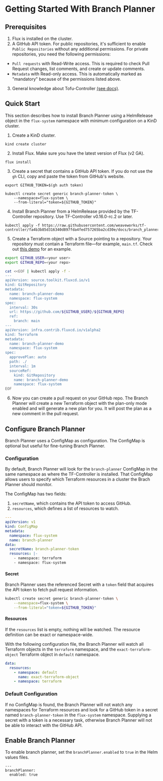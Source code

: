 # Getting Started With Branch Planner

## Prerequisites

1. Flux is installed on the cluster.
2. A GitHub API token. For public repositories, it's sufficient to enable `Public Repositories` without
any additional permissions. For private repositories, you need the following permissions:
  - `Pull requests` with Read-Write access. This is required to check Pull Request
  changes, list comments, and create or update comments.
  - `Metadata` with Read-only access. This is automatically marked as "mandatory"
  because of the permissions listed above.
3. General knowledge about Tofu-Controller [(see docs)](https://flux-iac.github.io/tofu-controller/).

## Quick Start

This section describes how to install Branch Planner using a HelmRelease object in the `flux-system` namespace with minimum configuration on a KinD cluster.

1. Create a KinD cluster.
```
kind create cluster
```

2. Install Flux. Make sure you have the latest version of Flux (v2 GA).

```
flux install
```

3. Create a secret that contains a GitHub API token. If you do not use the `gh` CLI, copy and paste the token from GitHub's website.

```
export GITHUB_TOKEN=$(gh auth token)

kubectl create secret generic branch-planner-token \
    --namespace=flux-system \
    --from-literal="token=${GITHUB_TOKEN}"
```

4. Install Branch Planner from a HelmRelease provided by the TF-Controller repository. Use TF-Controller v0.16.0-rc.2 or later.

```
kubectl apply -f https://raw.githubusercontent.com/weaveworks/tf-controller/fa4b3b85d316340d897fda4fed757265ba2cd30e/docs/branch_planner/release.yaml
```

5. Create a Terraform object with a Source pointing to a repository. Your repository must contain a Terraform file—for example, `main.tf`. Check out [this demo](https://github.com/tf-controller/branch-planner-demo) for an example.

```bash
export GITHUB_USER=<your user>
export GITHUB_REPO=<your repo>

cat <<EOF | kubectl apply -f -
---
apiVersion: source.toolkit.fluxcd.io/v1
kind: GitRepository
metadata:
  name: branch-planner-demo
  namespace: flux-system
spec:
  interval: 30s
  url: https://github.com/${GITHUB_USER}/${GITHUB_REPO}
  ref:
    branch: main
---
apiVersion: infra.contrib.fluxcd.io/v1alpha2
kind: Terraform
metadata:
  name: branch-planner-demo
  namespace: flux-system
spec:
  approvePlan: auto
  path: ./
  interval: 1m
  sourceRef:
    kind: GitRepository
    name: branch-planner-demo
    namespace: flux-system
EOF
```

6. Now you can create a pull request on your GitHub repo. The Branch Planner will create a new Terraform object with the plan-only mode enabled and will generate a new plan for you. It will post the plan as a new comment in the pull request.

## Configure Branch Planner

Branch Planner uses a ConfigMap as configuration. The ConfigMap is optional but useful for fine-tuning Branch Planner.

### Configuration

By default, Branch Planner will look for the `branch-planner` ConfigMap in the same namespace as where the TF-Controller is installed.
That ConfigMap allows users to specify which Terraform resources in a cluster the Brach Planner should monitor.

The ConfigMap has two fields:

1. `secretName`, which contains the API token to access GitHub.
2. `resources`, which defines a list of resources to watch.

```yaml
---
apiVersion: v1
kind: ConfigMap
metadata:
  namespace: flux-system
  name: branch-planner
data:
  secretName: branch-planner-token
  resources: |-
    - namespace: terraform
    - namespace: flux-system
```

#### Secret

Branch Planner uses the referenced Secret with a `token` field that acquires the
API token to fetch pull request information.

```bash
kubectl create secret generic branch-planner-token \
    --namespace=flux-system \
    --from-literal="token=${GITHUB_TOKEN}"
```

#### Resources

If the `resources` list is empty, nothing will be watched. The resource definition
can be exact or namespace-wide.

With the following configuration file, the Branch Planner will watch all Terraform objects in
the `terraform` namespace, and the `exact-terraform-object` Terraform object in
`default` namespace.

```yaml
data:
  resources:
    - namespace: default
      name: exact-terraform-object
    - namespace: terraform
```

### Default Configuration

If no ConfigMap is found, the Branch Planner will not watch any namespaces for Terraform resources and look for a GitHub token in a secret named `branch-planner-token` in the `flux-system` namespace. Supplying a secret with a token is a necessary task, otherwise Branch Planner will not be able to interact with the GitHub API.

## Enable Branch Planner

To enable branch planner, set the `branchPlanner.enabled` to `true` in the Helm
values files.

```
---
branchPlanner:
  enabled: true
```

